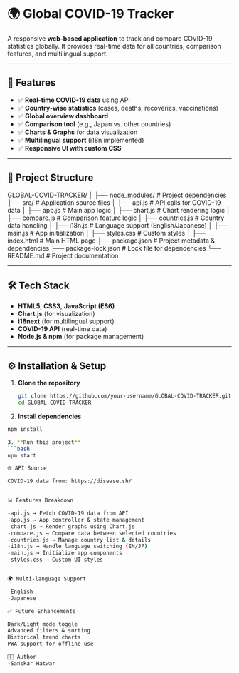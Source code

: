 # 🌍 Global COVID-19 Tracker

A responsive **web-based application** to track and compare COVID-19 statistics globally. It provides real-time data for all countries, comparison features, and multilingual support.

---

## 📌 Features
- ✅ **Real-time COVID-19 data** using API
- ✅ **Country-wise statistics** (cases, deaths, recoveries, vaccinations)
- ✅ **Global overview dashboard**
- ✅ **Comparison tool** (e.g., Japan vs. other countries)
- ✅ **Charts & Graphs** for data visualization
- ✅ **Multilingual support** (i18n implemented)
- ✅ **Responsive UI with custom CSS**

---

## 📂 Project Structure
GLOBAL-COVID-TRACKER/
│
├── node_modules/ # Project dependencies
├── src/ # Application source files
│ ├── api.js # API calls for COVID-19 data
│ ├── app.js # Main app logic
│ ├── chart.js # Chart rendering logic
│ ├── compare.js # Comparison feature logic
│ ├── countries.js # Country data handling
│ ├── i18n.js # Language support (English/Japanese)
│ ├── main.js # App initialization
│ ├── styles.css # Custom styles
│
├── index.html # Main HTML page
├── package.json # Project metadata & dependencies
├── package-lock.json # Lock file for dependencies
└── README.md # Project documentation

---

## 🛠️ Tech Stack
- **HTML5**, **CSS3**, **JavaScript (ES6)**
- **Chart.js** (for visualization)
- **i18next** (for multilingual support)
- **COVID-19 API** (real-time data)
- **Node.js & npm** (for package management)

---

## ⚙️ Installation & Setup

1. **Clone the repository**
   ```bash
   git clone https://github.com/your-username/GLOBAL-COVID-TRACKER.git
   cd GLOBAL-COVID-TRACKER

   
2. **Install dependencies**
 ```bash
 npm install

3. **Run this project**
 ```bash
npm start

🌐 API Source

COVID-19 data from: https://disease.sh/


📊 Features Breakdown

-api.js → Fetch COVID-19 data from API
-app.js → App controller & state management
-chart.js → Render graphs using Chart.js
-compare.js → Compare data between selected countries
-countries.js → Manage country list & details
-i18n.js → Handle language switching (EN/JP)
-main.js → Initialize app components
-styles.css → Custom UI styles


🌍 Multi-language Support

-English
-Japanese

✅ Future Enhancements

Dark/Light mode toggle
Advanced filters & sorting
Historical trend charts
PWA support for offline use

👨‍💻 Author
-Sanskar Hatwar